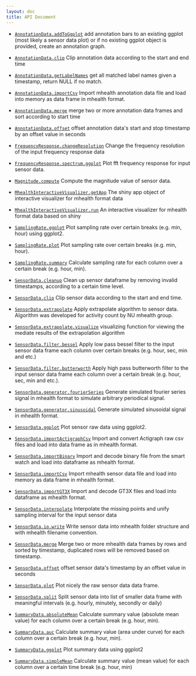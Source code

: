 ```yaml
---
layout: doc
title: API Document
---
```


 * [`AnnotationData.addToGgplot`](AnnotationData.addToGgplot.html) add annotation bars to an existing ggplot (most likely a sensor data plot) or if no existing ggplot object is provided, create an annotation graph.

 * [`AnnotationData.clip`](AnnotationData.clip.html) Clip annotation data according to the start and end time

 * [`AnnotationData.getLabelNames`](AnnotationData.getLabelNames.html) get all matched label names given a timestamp, return NULL if no match.

 * [`AnnotationData.importCsv`](AnnotationData.importCsv.html) Import mhealth annotation data file and load into memory as data frame in mhealth format.

 * [`AnnotationData.merge`](AnnotationData.merge.html) merge two or more annotation data frames and sort according to start time

 * [`AnnotationData.offset`](AnnotationData.offset.html) offset annotation data's start and stop timestamp by an offset value in seconds

 * [`FrequencyResponse.changeResolution`](FrequencyResponse.changeResolution.html) Change the frequency resolution of the input frequency response data

 * [`FrequencyResponse.spectrum.ggplot`](FrequencyResponse.spectrum.ggplot.html) Plot fft frequency response for input sensor data.

 * [`Magnitude.compute`](Magnitude.compute.html) Compute the magnitude value of sensor data.

 * [`MhealthInteractiveVisualizer.getApp`](MhealthInteractiveVisualizer.getApp.html) The shiny app object of interactive visualizer for mhealth format data

 * [`MhealthInteractiveVisualizer.run`](MhealthInteractiveVisualizer.run.html) An interactive visualizer for mhealth format data based on shiny

 * [`SamplingRate.ggplot`](SamplingRate.ggplot.html) Plot sampling rate over certain breaks (e.g. min, hour) using ggplot2.

 * [`SamplingRate.plot`](SamplingRate.plot.html) Plot sampling rate over certain breaks (e.g. min, hour).

 * [`SamplingRate.summary`](SamplingRate.summary.html) Calculate sampling rate for each column over a certain break (e.g. hour, min).

 * [`SensorData.cleanup`](SensorData.cleanup.html) Clean up sensor dataframe by removing invalid timestamps, according to a certain time level.

 * [`SensorData.clip`](SensorData.clip.html) Clip sensor data according to the start and end time.

 * [`SensorData.extrapolate`](SensorData.extrapolate.html) Apply extrapolate algorithm to sensor data. Algorithm was developed for activity count by NU mhealth group.

 * [`SensorData.extrapolate.visualize`](SensorData.extrapolate.visualize.html) visualizing function for viewing the mediate results of the extrapolation algorithm

 * [`SensorData.filter.bessel`](SensorData.filter.bessel.html) Apply low pass bessel filter to the input sensor data frame each column over certain breaks (e.g. hour, sec, min and etc.)

 * [`SensorData.filter.butterworth`](SensorData.filter.butterworth.html) Apply high pass butterworth filter to the input sensor data frame each column over a certain break (e.g. hour, sec, min and etc.).

 * [`SensorData.generator.fourierSeries`](SensorData.generator.fourierSeries.html) Generate simulated fourier series signal in mhealth format to simulate arbitrary periodical signal.

 * [`SensorData.generator.sinusoidal`](SensorData.generator.sinusoidal.html) Generate simulated sinusoidal signal in mhealth format.

 * [`SensorData.ggplot`](SensorData.ggplot.html) Plot sensor raw data using ggplot2.

 * [`SensorData.importActigraphCsv`](SensorData.importActigraphCsv.html) Import and convert Actigraph raw csv files and load into data frame as in mhealth format.

 * [`SensorData.importBinary`](SensorData.importBinary.html) Import and decode binary file from the smart watch and load into dataframe as mhealth format.

 * [`SensorData.importCsv`](SensorData.importCsv.html) Import mhealth sensor data file and load into memory as data frame in mhealth format.

 * [`SensorData.importGT3X`](SensorData.importGT3X.html) Import and decode GT3X files and load into dataframe as mhealth format.

 * [`SensorData.interpolate`](SensorData.interpolate.html) Interpolate the missing points and unify sampling interval for the input sensor data

 * [`SensorData.io.write`](SensorData.io.write.html) Write sensor data into mhealth folder structure and with mhealth filename convention.

 * [`SensorData.merge`](SensorData.merge.html) Merge two or more mhealth data frames by rows and sorted by timestamp, duplicated rows will be removed based on timestamp.

 * [`SensorData.offset`](SensorData.offset.html) offset sensor data's timestamp by an offset value in seconds

 * [`SensorData.plot`](SensorData.plot.html) Plot nicely the raw sensor data data frame.

 * [`SensorData.split`](SensorData.split.html) Split sensor data into list of smaller data frame with meaningful intervals (e.g. hourly, minutely, secondly or daily)

 * [`SummaryData.absoluteMean`](SummaryData.absoluteMean.html) Calculate summary value (absolute mean value) for each column over a certain break (e.g. hour, min).

 * [`SummaryData.auc`](SummaryData.auc.html) Calculate summary value (area under curve) for each column over a certain break (e.g. hour, min).

 * [`SummaryData.ggplot`](SummaryData.ggplot.html) Plot summary data using ggplot2

 * [`SummaryData.simpleMean`](SummaryData.simpleMean.html) Calculate summary value (mean value) for each column over a certain time break (e.g. hour, min)


